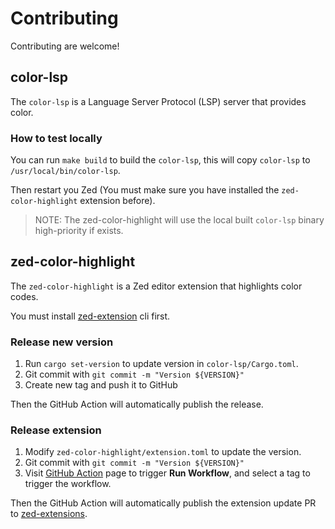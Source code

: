 # Contributing

Contributing are welcome!

## color-lsp

The `color-lsp` is a Language Server Protocol (LSP) server that provides color.

### How to test locally

You can run `make build` to build the `color-lsp`, this will copy `color-lsp` to `/usr/local/bin/color-lsp`.

Then restart you Zed (You must make sure you have installed the `zed-color-highlight` extension before).

> NOTE: The zed-color-highlight will use the local built `color-lsp` binary high-priority if exists.

## zed-color-highlight

The `zed-color-highlight` is a Zed editor extension that highlights color codes.

You must install [zed-extension](https://github.com/zed-industries/zed/tree/main/crates/extension_cli) cli first.

### Release new version

1. Run `cargo set-version` to update version in `color-lsp/Cargo.toml`.
2. Git commit with `git commit -m "Version ${VERSION}"`
3. Create new tag and push it to GitHub

Then the GitHub Action will automatically publish the release.

### Release extension

1. Modify `zed-color-highlight/extension.toml` to update the version.
2. Git commit with `git commit -m "Version ${VERSION}"`
3. Visit [GitHub Action](https://github.com/huacnlee/color-lsp/actions/workflows/release-extension.yml)
   page to trigger **Run Workflow**, and select a tag to trigger the workflow.

Then the GitHub Action will automatically publish the extension update PR
to [zed-extensions](https://github.com/zed-industries/extensions/pulls).
